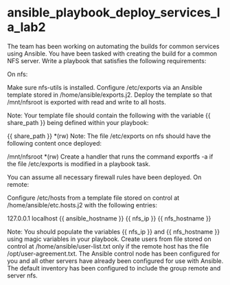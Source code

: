 # ansible_playbook_deploy_services_la_lab2

The team has been working on automating the builds for common services using Ansible. You have been tasked with creating the build for a common NFS server. Write a playbook that satisfies the following requirements:

On nfs:

Make sure nfs-utils is installed.
Configure /etc/exports via an Ansible template stored in /home/ansible/exports.j2. Deploy the template so that /mnt/nfsroot is exported with read and write to all hosts.

Note: Your template file should contain the following with the variable {{ share_path }} being defined within your playbook:

{{ share_path }} *(rw)
Note: The file /etc/exports on nfs should have the following content once deployed:

/mnt/nfsroot *(rw)
Create a handler that runs the command exportfs -a if the file /etc/exports is modified in a playbook task.

You can assume all necessary firewall rules have been deployed.
On remote:

Configure /etc/hosts from a template file stored on control at /home/ansible/etc.hosts.j2 with the following entries:

  127.0.0.1 localhost {{ ansible_hostname }}
  {{ nfs_ip }}  {{ nfs_hostname }}

Note: You should populate the variables {{ nfs_ip }} and {{ nfs_hostname }} using magic variables in your playbook.
Create users from file stored on control at /home/ansible/user-list.txt only if the remote host has the file /opt/user-agreement.txt.
The Ansible control node has been configured for you and all other servers have already been configured for use with Ansible. The default inventory has been configured to include the group remote and server nfs.
